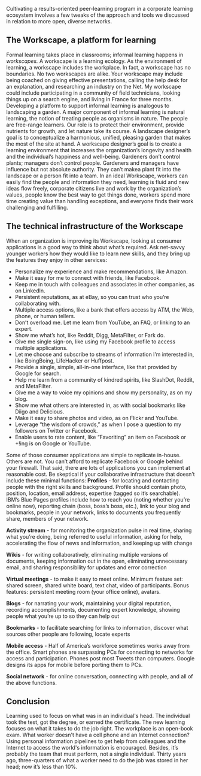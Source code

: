Cultivating a results-oriented peer-learning program in a corporate
learning ecosystem involves a few tweaks of the approach and tools we
discussed in relation to more open, diverse networks.

## The Workscape, a platform for learning

Formal learning takes place in classrooms; informal learning happens in
*workscapes.* A workscape is a learning ecology. As the environment of
learning, a workscape includes the workplace. In fact, a workscape has
no boundaries. No two workscapes are alike. Your workscape may include
being coached on giving effective presentations, calling the help desk
for an explanation, and researching an industry on the Net. My workscape
could include participating in a community of field technicians, looking
things up on a search engine, and living in France for three months.
Developing a platform to support informal learning is analogous to
landscaping a garden. A major component of informal learning is natural
learning, the notion of treating people as organisms in nature. The
people are free-range learners. Our role is to protect their
environment, provide nutrients for growth, and let nature take its
course. A landscape designer’s goal is to conceptualize a harmonious,
unified, pleasing garden that makes the most of the site at hand. A
workscape designer’s goal is to create a learning environment that
increases the organization’s longevity and health and the individual’s
happiness and well-being. Gardeners don’t control plants; managers don’t
control people. Gardeners and managers have influence but not absolute
authority. They can’t makea plant fit into the landscape or a person fit
into a team. In an ideal Workscape, workers can easily find the people
and information they need, learning is fluid and new ideas flow freely,
corporate citizens live and work by the organization’s values, people
know the best way to get things done, workers spend more time creating
value than handling exceptions, and everyone finds their work
challenging and fulfilling.
## The technical infrastructure of the Workscape

When an organization is improving its Workscape, looking at consumer
applications is a good way to think about what’s required. Ask net-savvy
younger workers how they would like to learn new skills, and they bring
up the features they enjoy in other services:
-   Personalize my experience and make recommendations, like Amazon.
-   Make it easy for me to connect with friends, like Facebook.
-   Keep me in touch with colleagues and associates in other companies,
    as on LinkedIn.
-   Persistent reputations, as at eBay, so you can trust who you’re
    collaborating with.
-   Multiple access options, like a bank that offers access by ATM, the
    Web, phone, or human tellers.
-   Don’t overload me. Let me learn from YouTube, an FAQ, or linking to
    an expert.
-   Show me what’s hot, like Reddit, Digg, MetaFilter, or Fark do.
-   Give me single sign-on, like using my Facebook profile to access
    multiple applications.
-   Let me choose and subscribe to streams of information I’m interested
    in, like BoingBoing, LifeHacker or Huffpost.
-   Provide a single, simple, all-in-one interface, like that provided
    by Google for search.
-   Help me learn from a community of kindred spirits, like SlashDot,
    Reddit, and MetaFilter.
-   Give me a way to voice my opinions and show my personality, as on my
    blog.
-   Show me what others are interested in, as with social bookmarks like
    Diigo and Delicious.
-   Make it easy to share photos and video, as on Flickr and YouTube.
-   Leverage “the wisdom of crowds,” as when I pose a question to my
    followers on Twitter or Facebook.
-   Enable users to rate content, like “Favoriting” an item on Facebook
    or +!ing is on Google or YouTube.

Some of those consumer applications are simple to replicate in-house.
Others are not. You can’t afford to replicate Facebook or Google behind
your firewall. That said, there are lots of applications you can
implement at reasonable cost. Be skeptical if your collaborative
infrastructure that doesn’t include these minimal functions:
**Profiles** - for locating and contacting people with the right skills
and background. Profile should contain photo, position, location, email
address, expertise (tagged so it’s searchable). IBM’s Blue Pages
profiles include how to reach you (noting whether you’re online now),
reporting chain (boss, boss’s boss, etc.), link to your blog and
bookmarks, people in your network, links to documents you frequently
share, members of your network.

**Activity stream** - for monitoring the organization pulse in real
time, sharing what you’re doing, being referred to useful information,
asking for help, accelerating the flow of news and information, and
keeping up with change

**Wikis** - for writing collaboratively, eliminating multiple versions
of documents, keeping information out in the open, eliminating
unnecessary email, and sharing responsibility for updates and error
correction

**Virtual meetings** - to make it easy to meet online. Minimum feature
set: shared screen, shared white board, text chat, video of
participants. Bonus features: persistent meeting room (your office
online), avatars.

**Blogs** - for narrating your work, maintaining your digital
reputation, recording accomplishments, documenting expert knowledge,
showing people what you’re up to so they can help out

**Bookmarks** - to facilitate searching for links to information,
discover what sources other people are following, locate experts

**Mobile access** - Half of America’s workforce sometimes works away
from the office. Smart phones are surpassing PCs for connecting to
networks for access and participation. Phones post most Tweets than
computers. Google designs its apps for mobile before porting them to
PCs.

**Social network** - for online conversation, connecting with people,
and all of the above functions.

## Conclusion

Learning used to focus on what was in an individual's head. The
individual took the test, got the degree, or earned the certificate. The
new learning focuses on what it takes to do the job right. The workplace
is an open-book exam. What worker doesn't have a cell phone and an
Internet connection? Using personal information pipelines to get help
from colleagues and the Internet to access the world's information is
encouraged. Besides, it’s probably the team that must perform, not a
single individual. Thirty years ago, three-quarters of what a worker
need to do the job was stored in her head; now it’s less than 10%.

